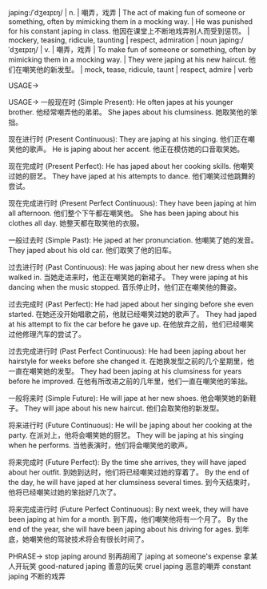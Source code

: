 japing:/ˈdʒeɪpɪŋ/
| n. | 嘲弄，戏弄 |  The act of making fun of someone or something, often by mimicking them in a mocking way. | He was punished for his constant japing in class. 他因在课堂上不断地戏弄别人而受到惩罚。 |  mockery, teasing, ridicule, taunting | respect, admiration | noun
japing:/ˈdʒeɪpɪŋ/
| v. | 嘲弄，戏弄 |  To make fun of someone or something, often by mimicking them in a mocking way. |  They were japing at his new haircut. 他们在嘲笑他的新发型。 | mock, tease, ridicule, taunt | respect, admire | verb


USAGE->

USAGE->
一般现在时 (Simple Present):
He often japes at his younger brother.  他经常嘲弄他的弟弟。
She japes about his clumsiness. 她取笑他的笨拙。

现在进行时 (Present Continuous):
They are japing at his singing.  他们正在嘲笑他的歌声。
He is japing about her accent. 他正在模仿她的口音取笑她。

现在完成时 (Present Perfect):
He has japed about her cooking skills. 他嘲笑过她的厨艺。
They have japed at his attempts to dance.  他们嘲笑过他跳舞的尝试。

现在完成进行时 (Present Perfect Continuous):
They have been japing at him all afternoon. 他们整个下午都在嘲笑他。
She has been japing about his clothes all day. 她整天都在取笑他的衣服。


一般过去时 (Simple Past):
He japed at her pronunciation. 他嘲笑了她的发音。
They japed about his old car. 他们取笑了他的旧车。

过去进行时 (Past Continuous):
He was japing about her new dress when she walked in.  当她走进来时，他正在嘲笑她的新裙子。
They were japing at his dancing when the music stopped.  音乐停止时，他们正在嘲笑他的舞姿。

过去完成时 (Past Perfect):
He had japed about her singing before she even started.  在她还没开始唱歌之前，他就已经嘲笑过她的歌声了。
They had japed at his attempt to fix the car before he gave up.  在他放弃之前，他们已经嘲笑过他修理汽车的尝试了。


过去完成进行时 (Past Perfect Continuous):
He had been japing about her hairstyle for weeks before she changed it.  在她换发型之前的几个星期里，他一直在嘲笑她的发型。
They had been japing at his clumsiness for years before he improved.  在他有所改进之前的几年里，他们一直在嘲笑他的笨拙。


一般将来时 (Simple Future):
He will jape at her new shoes. 他会嘲笑她的新鞋子。
They will jape about his new haircut.  他们会取笑他的新发型。


将来进行时 (Future Continuous):
He will be japing about her cooking at the party.  在派对上，他将会嘲笑她的厨艺。
They will be japing at his singing when he performs.  当他表演时，他们将会嘲笑他的歌声。


将来完成时 (Future Perfect):
By the time she arrives, they will have japed about her outfit.  到她到达时，他们将已经嘲笑过她的穿着了。
By the end of the day, he will have japed at her clumsiness several times.  到今天结束时，他将已经嘲笑过她的笨拙好几次了。


将来完成进行时 (Future Perfect Continuous):
By next week, they will have been japing at him for a month.  到下周，他们嘲笑他将有一个月了。
By the end of the year, she will have been japing about his driving for ages.  到年底，她嘲笑他的驾驶技术将会有很长时间了。


PHRASE->
stop japing around 别再胡闹了
japing at someone's expense 拿某人开玩笑
good-natured japing 善意的玩笑
cruel japing 恶意的嘲弄
constant japing 不断的戏弄
